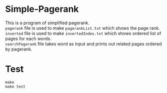 # Simple-Pagerank

This is a program of simplified pagerank.  
`pagerank` file is used to make `pagerankList.txt` which shows the page rank.  
`inverted` file is used to make `invertedIndex.txt` which shows ordered list of
pages for each words.  
`searchPagerank` file takes word as input and prints out related pages ordered
by pagerank.

# Test

`make`  
`make test`
